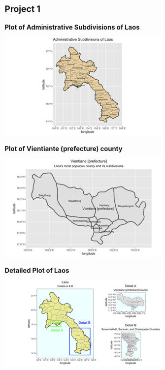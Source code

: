 # Project 1
## Plot of Administrative Subdivisions of Laos
![](laos.png)
## Plot of Vientiante (prefecture) county
![](vientiane.png)
## Detailed Plot of Laos
![](details.png)
